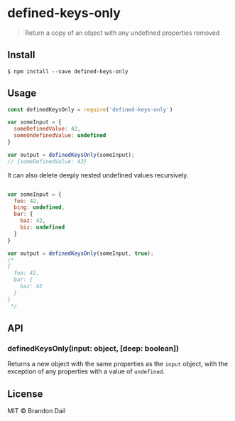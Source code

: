 # defined-keys-only

> Return a copy of an object with any undefined properties removed


## Install

```
$ npm install --save defined-keys-only
```


## Usage

```js
const definedKeysOnly = require('defined-keys-only')

var someInput = {
  someDefinedValue: 42,
  someUndefinedValue: undefined
}

var output = definedKeysOnly(someInput);
// {someDefinedValue: 42}

```

It can also delete deeply nested undefined values recursively.

```js

var someInput = {
  foo: 42,
  bing: undefined,
  bar: {
    baz: 42,
    biz: undefined
  }
}

var output = definedKeysOnly(someInput, true);
/*
{
  foo: 42,
  bar: {
    baz: 42
  }
}
 */

```


## API

### definedKeysOnly(input: object, [deep: boolean])

Returns a new object with the same properties as the `input` object, with
the exception of any properties with a value of `undefined`.

## License

MIT © Brandon Dail
